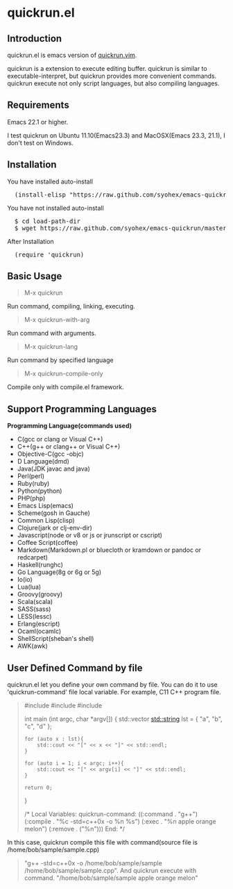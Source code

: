quickrun.el
==================

Introduction
------------
quickrun.el is emacs version of [quickrun.vim](https://github.com/thinca/vim-quickrun).


quickrun is a extension to execute editing buffer.
quickrun is similar to executable-interpret, but quickrun provides more convenient
commands. quickrun execute not only script languages, but also compiling languages.

Requirements
------------
Emacs 22.1 or higher.


I test quickrun on Ubuntu 11.10(Emacs23.3) and MacOSX(Emacs 23.3, 21.1),
I don't test on Windows.


Installation
------------

You have installed auto-install
<pre>
  (install-elisp "https://raw.github.com/syohex/emacs-quickrun/master/quickrun.el")
</pre>

You have not installed auto-install
<pre>
  $ cd load-path-dir
  $ wget https://raw.github.com/syohex/emacs-quickrun/master/quickrun.el
</pre>

After Installation
<pre>
  (require 'quickrun)
</pre>


Basic Usage
-----------
> M-x quickrun

Run command, compiling, linking, executing.

> M-x quickrun-with-arg

Run command with arguments.

> M-x quickrun-lang

Run command by specified language

> M-x quickrun-compile-only

Compile only with compile.el framework.

Support Programming Languages
-----------------------------
**Programming Language(commands used)**

* C(gcc or clang or Visual C++)
* C++(g++ or clang++ or Visual C++)
* Objective-C(gcc -objc)
* D Language(dmd)
* Java(JDK javac and java)
* Perl(perl)
* Ruby(ruby)
* Python(python)
* PHP(php)
* Emacs Lisp(emacs)
* Scheme(gosh in Gauche)
* Common Lisp(clisp)
* Clojure(jark or clj-env-dir)
* Javascript(node or v8 or js or jrunscript or cscript)
* Coffee Script(coffee)
* Markdown(Markdown.pl or bluecloth or kramdown or pandoc or redcarpet)
* Haskell(runghc)
* Go Language(8g or 6g or 5g)
* Io(io)
* Lua(lua)
* Groovy(groovy)
* Scala(scala)
* SASS(sass)
* LESS(lessc)
* Erlang(escript)
* Ocaml(ocamlc)
* ShellScript(sheban's shell)
* AWK(awk)


User Defined Command by file
----------------------------
quickrun.el let you define your own command by file.
You can do it to use 'quickrun-command' file local variable.
For example, C11 C++ program file.

> #include <iostream>
> #include <vector>
> #include <string>
>
> int main (int argc, char *argv[])
> {
>     std::vector <std::string> lst = { "a", "b", "c", "d" };
>
>     for (auto x : lst){
>         std::cout << "[" << x << "]" << std::endl;
>     }
>
>     for (auto i = 1; i < argc; i++){
>         std::cout << "[" << argv[i] << "]" << std::endl;
>     }
>
>     return 0;
> }
>
> /*
>   Local Variables:
>   quickrun-command: ((:command . "g++")
>                      (:compile . "%c -std=c++0x -o %n %s")
>                      (:exec    . "%n apple orange melon")
>                      (:remove  . ("%n")))
>   End:
> */

In this case, quickrun compile this file with command(source file is /home/bob/sample/sample.cpp)
> "g++ -std=c++0x -o /home/bob/sample/sample /home/bob/sample/sample.cpp".
And quickrun execute with command.
> "/home/bob/sample/sample apple orange melon"
